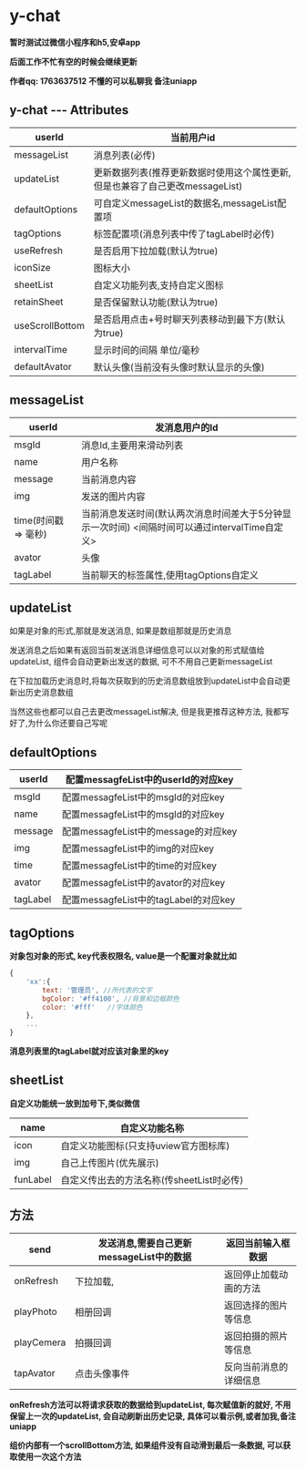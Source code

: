 # y-chat

**暂时测试过微信小程序和h5,安卓app**

**后面工作不忙有空的时候会继续更新**

**作者qq: 1763637512  不懂的可以私聊我 备注uniapp**

## y-chat --- Attributes

| userId          | 当前用户id                                                   |
| --------------- | ------------------------------------------------------------ |
| messageList     | 消息列表(必传)                                               |
| updateList      | 更新数据列表(推荐更新数据时使用这个属性更新, 但是也兼容了自己更改messageList) |
| defaultOptions  | 可自定义messageList的数据名,messageList配置项                |
| tagOptions      | 标签配置项(消息列表中传了tagLabel时必传)                     |
| useRefresh      | 是否启用下拉加载(默认为true)                                 |
| iconSize        | 图标大小                                                     |
| sheetList       | 自定义功能列表,支持自定义图标                                |
| retainSheet     | 是否保留默认功能(默认为true)                                 |
| useScrollBottom | 是否启用点击+号时聊天列表移动到最下方(默认为true)            |
| intervalTime    | 显示时间的间隔 单位/毫秒                                     |
| defaultAvator   | 默认头像(当前没有头像时默认显示的头像)                       |

## messageList

| userId               | 发消息用户的Id                                               |
| -------------------- | ------------------------------------------------------------ |
| msgId                | 消息Id,主要用来滑动列表                                      |
| name                 | 用户名称                                                     |
| message              | 当前消息内容                                                 |
| img                  | 发送的图片内容                                               |
| time(时间戳 => 毫秒) | 当前消息发送时间(默认两次消息时间差大于5分钟显示一次时间) <间隔时间可以通过intervalTime自定义> |
| avator               | 头像                                                         |
| tagLabel             | 当前聊天的标签属性,使用tagOptions自定义                      |

## updateList

如果是对象的形式,那就是发送消息, 如果是数组那就是历史消息

发送消息之后如果有返回当前发送消息详细信息可以以对象的形式赋值给updateList, 组件会自动更新出发送的数据, 可不不用自己更新messageList

在下拉加载历史消息时,将每次获取到的历史消息数组放到updateList中会自动更新出历史消息数组

当然这些也都可以自己去更改messageList解决, 但是我更推荐这种方法, 我都写好了,为什么你还要自己写呢

## defaultOptions 

| userId   | 配置messagfeList中的userId的对应key   |
| -------- | ------------------------------------- |
| msgId    | 配置messagfeList中的msgId的对应key    |
| name     | 配置messagfeList中的msgId的对应key    |
| message  | 配置messagfeList中的message的对应key  |
| img      | 配置messagfeList中的img的对应key      |
| time     | 配置messagfeList中的time的对应key     |
| avator   | 配置messagfeList中的avator的对应key   |
| tagLabel | 配置messagfeList中的tagLabel的对应key |

## tagOptions

**对象包对象的形式, key代表权限名, value是一个配置对象就比如**

```javascript
{
    'xx':{
        text: '管理员', //所代表的文字
        bgColor: '#ff4100',	//背景和边框颜色
        color: '#fff'	//字体颜色
    },
    ...
}
```

**消息列表里的tagLabel就对应该对象里的key**

## sheetList

**自定义功能统一放到加号下,类似微信**

| name     | 自定义功能名称                            |
| -------- | ----------------------------------------- |
| icon     | 自定义功能图标(只支持uview官方图标库)     |
| img      | 自己上传图片(优先展示)                    |
| funLabel | 自定义传出去的方法名称(传sheetList时必传) |

## 方法

| send       | 发送消息,需要自己更新messageList中的数据 | 返回当前输入框数据     |
| ---------- | ---------------------------------------- | ---------------------- |
| onRefresh  | 下拉加载,                                | 返回停止加载动画的方法 |
| playPhoto  | 相册回调                                 | 返回选择的图片等信息   |
| playCemera | 拍摄回调                                 | 返回拍摄的照片等信息   |
| tapAvator  | 点击头像事件                             | 反向当前消息的详细信息 |



**onRefresh方法可以将请求获取的数据给到updateList, 每次赋值新的就好, 不用保留上一次的updateList, 会自动刷新出历史记录, 具体可以看示例,或者加我,备注uniapp**

**组价内部有一个scrollBottom方法, 如果组件没有自动滑到最后一条数据, 可以获取使用一次这个方法**



